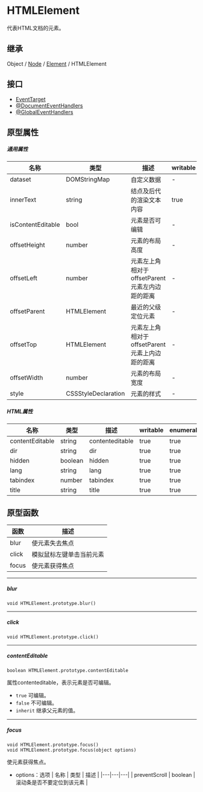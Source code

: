 # HTMLElement

代表HTML文档的元素。

## 继承

Object / [Node](Node.md) / [Element](Element.md) / HTMLElement

## 接口

- [EventTarget](EventTarget.md)
- [@DocumentEventHandlers](DocumentEventHandlers.md)
- [@GlobalEventHandlers](GlobalEventHandlers.md)

## 原型属性

##### 通用属性

| 名称 | 类型 | 描述 |  writable | enumerable | configurable |
|---|---|---|---|---|---|
| dataset | DOMStringMap | 自定义数据 | - | true | - |
| innerText | string | 结点及后代的渲染文本内容 | true | true | - |
| isContentEditable | bool | 元素是否可编辑 | - | true | - |
| offsetHeight | number | 元素的布局高度 | - | true | - |
| offsetLeft | number | 元素左上角相对于offsetParent元素左内边距的距离 | - | true | - |
| offsetParent | HTMLElement | 最近的父级定位元素 | - | true | - |
| offsetTop | HTMLElement | 元素左上角相对于offsetParent元素上内边距的距离 | - | true | - |
| offsetWidth | number | 元素的布局宽度 | - | true | - |
| style | CSSStyleDeclaration | 元素的样式 | - | true | - |

##### HTML属性

| 名称 | 类型 | 描述 |  writable | enumerable | configurable |
|---|---|---|---|---|---|
| contentEditable | string | contenteditable | true | true | - |
| dir | string | dir | true | true | - |
| hidden | boolean | hidden | true | true | - |
| lang | string | lang | true | true | - |
| tabindex | number | tabindex | true | true | - |
| title | string | title | true | true | - |

## 原型函数

| 函数 | 描述 |
|---|---|
| blur | 使元素失去焦点 |
| click | 模拟鼠标左键单击当前元素 |
| focus | 使元素获得焦点 |

---

##### blur

```
void HTMLElement.prototype.blur()
```

---

##### click

```
void HTMLElement.prototype.click()
```

---

##### contentEditable

```
boolean HTMLElement.prototype.contentEditable
```

属性contenteditable，表示元素是否可编辑。

- `true` 可编辑。
- `false` 不可编辑。
- `inherit` 继承父元素的值。

---

##### focus

```
void HTMLElement.prototype.focus()
void HTMLElement.prototype.focus(object options)
```

使元素获得焦点。

- options：选项
    | 名称 | 类型 | 描述 |
    |---|---|---|
    | preventScroll | boolean | 滚动条是否不要定位到该元素 |